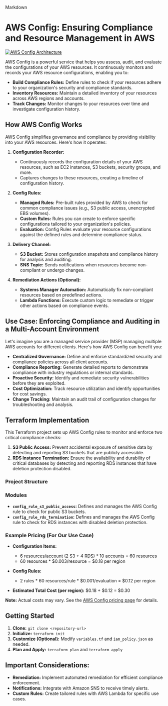 Markdown
# AWS Config: Ensuring Compliance and Resource Management in AWS

[![AWS Config Architecture](aws-config-architecture.png)](aws-config-architecture.png) 

AWS Config is a powerful service that helps you assess, audit, and evaluate the configurations of your AWS resources. It continuously monitors and records your AWS resource configurations, enabling you to:

* **Build Compliance Rules:** Define rules to check if your resources adhere to your organization's security and compliance standards.
* **Inventory Resources:** Maintain a detailed inventory of your resources across AWS regions and accounts.
* **Track Changes:** Monitor changes to your resources over time and investigate configuration history.

## How AWS Config Works

AWS Config simplifies governance and compliance by providing visibility into your AWS resources. Here's how it operates:

1. **Configuration Recorder:**  
   * Continuously records the configuration details of your AWS resources, such as EC2 instances, S3 buckets, security groups, and more.
   * Captures changes to these resources, creating a timeline of configuration history.

2. **Config Rules:**
   * **Managed Rules:** Pre-built rules provided by AWS to check for common compliance issues (e.g., S3 public access, unencrypted EBS volumes).
   * **Custom Rules:** Rules you can create to enforce specific configurations tailored to your organization's policies.
   * **Evaluation:** Config Rules evaluate your resource configurations against the defined rules and determine compliance status.

3. **Delivery Channel:**
   * **S3 Bucket:** Stores configuration snapshots and compliance history for analysis and auditing.
   * **SNS Topic:** Sends notifications when resources become non-compliant or undergo changes.

4. **Remediation Actions (Optional):**
   * **Systems Manager Automation:**  Automatically fix non-compliant resources based on predefined actions.
   * **Lambda Functions:**  Execute custom logic to remediate or trigger other actions based on compliance events.

## Use Case: Enforcing Compliance and Auditing in a Multi-Account Environment

Let's imagine you are a managed service provider (MSP) managing multiple AWS accounts for different clients. Here's how AWS Config can benefit you:

* **Centralized Governance:** Define and enforce standardized security and compliance policies across all client accounts.
* **Compliance Reporting:** Generate detailed reports to demonstrate compliance with industry regulations or internal standards.
* **Proactive Security:** Identify and remediate security vulnerabilities before they are exploited.
* **Cost Optimization:**  Track resource utilization and identify opportunities for cost savings.
* **Change Tracking:** Maintain an audit trail of configuration changes for troubleshooting and analysis.

## Terraform Implementation

This Terraform project sets up AWS Config rules to monitor and enforce two critical compliance checks:

1. **S3 Public Access:** Prevent accidental exposure of sensitive data by detecting and reporting S3 buckets that are publicly accessible.
2. **RDS Instance Termination:** Ensure the availability and durability of critical databases by detecting and reporting RDS instances that have deletion protection disabled.

### Project Structure
### Modules

* **`config_rule_s3_public_access`:**  Defines and manages the AWS Config rule to check for public S3 buckets.
* **`config_rule_rds_termination`:** Defines and manages the AWS Config rule to check for RDS instances with disabled deletion protection.


### Example Pricing (For Our Use Case)

* **Configuration Items:**
    * 6 resources/account (2 S3 + 4 RDS) * 10 accounts = 60 resources
    * 60 resources * $0.003/resource = $0.18 per region

* **Config Rules:**
    * 2 rules * 60 resources/rule * $0.001/evaluation = $0.12 per region

* **Estimated Total Cost (per region):** $0.18 + $0.12 = $0.30

**Note:** Actual costs may vary. See the [AWS Config pricing page](https://aws.amazon.com/config/pricing/) for details.

## Getting Started

1. **Clone:** `git clone <repository-url>`
2. **Initialize:** `terraform init`
3. **Customize (Optional):** Modify `variables.tf` and `iam_policy.json` as needed.
4. **Plan and Apply:** `terraform plan` and `terraform apply`

## Important Considerations:

* **Remediation:** Implement automated remediation for efficient compliance enforcement.
* **Notifications:** Integrate with Amazon SNS to receive timely alerts.
* **Custom Rules:** Create tailored rules with AWS Lambda for specific use cases.